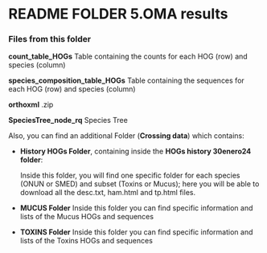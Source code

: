 # README FOLDER 5.OMA results

### Files from this folder

**count_table_HOGs** Table containing the counts for each HOG (row) and species (column)

**species_composition_table_HOGs** Table containing the sequences for each HOG (row) and species (column)

**orthoxml** .zip 

**SpeciesTree_node_rq** Species Tree

Also, you can find an additional Folder (**Crossing data**) which contains:

- **History HOGs Folder**, containing inside the **HOGs history 30enero24 folder**:
  
  Inside this folder, you will find one specific folder for each species (ONUN or SMED) and subset (Toxins or Mucus); here you will be able to download all the desc.txt, ham.html and tp.html files.

- **MUCUS Folder**
  Inside this folder you can find specific information and lists of the Mucus HOGs and sequences

- **TOXINS Folder**
  Inside this folder you can find specific information and lists of the Toxins HOGs and sequences

